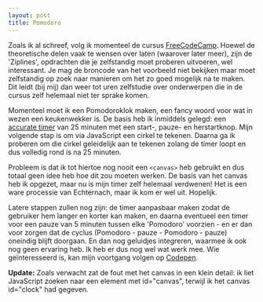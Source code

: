 ```yaml
---
layout: post
title: Pomodoro
---
```


Zoals ik al schreef, volg ik momenteel de cursus [FreeCodeCamp](http://www.freecodecamp.com). Hoewel de theoretische delen vaak te wensen over laten (waarover later meer), zijn de 'Ziplines', opdrachten die je zelfstandig moet proberen uitvoeren, wel interessant. Je mag de broncode van het voorbeeld niet bekijken maar moet zelfstandig op zoek naar manieren om het zo goed mogelijk na te maken. Dit leidt (bij mij) dan weer tot uren zelfstudie over onderwerpen die in de cursus zelf helemaal niet ter sprake komen.

Momenteel moet ik een Pomodoroklok maken, een fancy woord voor wat in wezen een keukenwekker is. De basis heb ik inmiddels gelegd: een [accurate timer](http://www.sitepoint.com/creating-accurate-timers-in-javascript/) van 25 minuten met een start-, pauze-  en herstartknop. Mijn volgende stap is om via JavaScript een cirkel te tekenen. Daarna ga ik proberen om die cirkel geleidelijk aan te tekenen zolang de timer loopt en dus volledig rond is na 25 minuten.

Probleem is dat ik tot hiertoe nog nooit een `<canvas>` heb gebruikt en dus totaal geen idee heb hoe dit zou moeten werken. De basis van het canvas heb ik opgezet, maar nu is mijn timer zelf helemaal verdwenen! Het is een ware processie van Echternach, maar ik kom er wel uit. Hopelijk.

Latere stappen zullen nog zijn: de timer aanpasbaar maken zodat de gebruiker hem langer en korter kan maken, en daarna eventueel een timer voor een pauze van 5 minuten tussen elke 'Pomodoro' voorzien - en er dan voor zorgen dat de cyclus (Pomodoro - pauze - Pomodoro - pauze) oneindig blijft doorgaan. En dan nog geluidjes integreren, waarmee ik ook nog geen ervaring heb. Ik heb er dus nog wel wat werk mee. Wie geïnteresseerd is, kan mijn voortgang volgen op [Codepen](http://codepen.io/reneald/pen/ojXOXX).

**Update:** Zoals verwacht zat de fout met het canvas in een klein detail: ik liet JavaScript zoeken naar een element met id="canvas", terwijl ik het canvas id="clock" had gegeven.